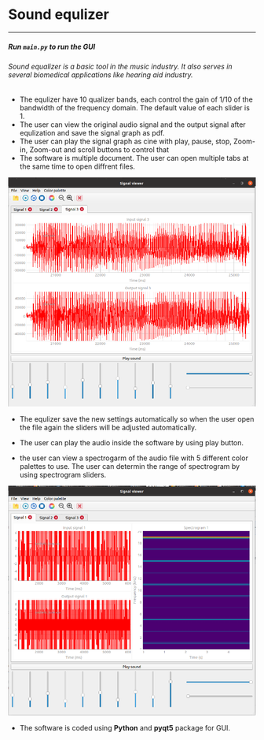 # Sound equlizer
------
##### Run `main.py` to run the GUI
###### Sound equalizer is a basic tool in the music industry. It also serves in several biomedical applications like hearing aid industry.
* The equlizer have 10 qualizer bands, each control the gain of 1/10 of the bandwidth of the frequency domain. The default value of each slider is 1.
* The user can view the original audio signal and the output signal after equlization and save the signal graph as pdf.
* The user can play the signal graph as cine with play, pause, stop, Zoom-in, Zoom-out and scroll buttons to control that
* The software is multiple document. The user can open multiple tabs at the same time to open diffrent files.

![img](ScreenShots/Screenshot1.png)
<br />
* The equlizer save the new settings automatically so when the user open the file again the sliders will be adjusted automatically.

* The user can play the audio inside the software by using play button.
* the user can view a spectrogarm of the audio file with 5 different color palettes to use. The user can determin the range of spectrogram by using spectrogram sliders.


![img](ScreenShots/Screenshot3.png)
<br />

* The software is coded using **Python** and **pyqt5** package for GUI.

